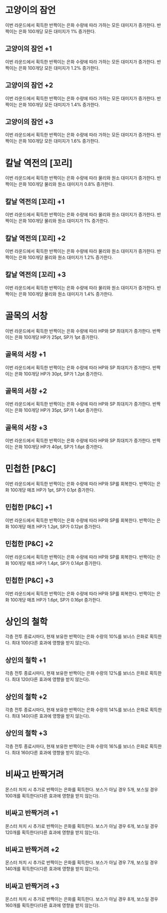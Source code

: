 # 고양이의 잠언

이번 라운드에서 획득한 반짝이는 은화 수량에 따라 가하는 모든 대미지가 증가한다. 반짝이는 은화 100개당 모든 대미지가 1% 증가한다.

## 고양이의 잠언 +1

이번 라운드에서 획득한 반짝이는 은화 수량에 따라 가하는 모든 대미지가 증가한다. 반짝이는 은화 100개당 모든 대미지가 1.2% 증가한다.

## 고양이의 잠언 +2

이번 라운드에서 획득한 반짝이는 은화 수량에 따라 가하는 모든 대미지가 증가한다. 반짝이는 은화 100개당 모든 대미지가 1.4% 증가한다.

## 고양이의 잠언 +3

이번 라운드에서 획득한 반짝이는 은화 수량에 따라 가하는 모든 대미지가 증가한다. 반짝이는 은화 100개당 모든 대미지가 1.6% 증가한다.

# 칼날 역전의 [꼬리]

이번 라운드에서 획득한 반짝이는 은화 수량에 따라 물리와 원소 대미지가 증가한다. 반짝이는 은화 100개당 물리와 원소 대미지가 0.8% 증가한다.

## 칼날 역전의 [꼬리] +1

이번 라운드에서 획득한 반짝이는 은화 수량에 따라 물리와 원소 대미지가 증가한다. 반짝이는 은화 100개당 물리와 원소 대미지가 1% 증가한다.

## 칼날 역전의 [꼬리] +2

이번 라운드에서 획득한 반짝이는 은화 수량에 따라 물리와 원소 대미지가 증가한다. 반짝이는 은화 100개당 물리와 원소 대미지가 1.2% 증가한다.

## 칼날 역전의 [꼬리] +3

이번 라운드에서 획득한 반짝이는 은화 수량에 따라 물리와 원소 대미지가 증가한다. 반짝이는 은화 100개당 물리와 원소 대미지가 1.4% 증가한다.

# 골목의 서창

이번 라운드에서 획득한 반짝이는 은화 수량에 따라 HP와 SP 최대치가 증가한다. 반짝이는 은화 100개당 HP가 25pt, SP가 1pt 증가한다.

## 골목의 서창 +1

이번 라운드에서 획득한 반짝이는 은화 수량에 따라 HP와 SP 최대치가 증가한다. 반짝이는 은화 100개당 HP가 30pt, SP가 1.2pt 증가한다.

## 골목의 서창 +2

이번 라운드에서 획득한 반짝이는 은화 수량에 따라 HP와 SP 최대치가 증가한다. 반짝이는 은화 100개당 HP가 35pt, SP가 1.4pt 증가한다.

## 골목의 서창 +3

이번 라운드에서 획득한 반짝이는 은화 수량에 따라 HP와 SP 최대치가 증가한다. 반짝이는 은화 100개당 HP가 40pt, SP가 1.6pt 증가한다.

# 민첩한 [P&C]

이번 라운드에서 획득한 반짝이는 은화 수량에 따라 HP와 SP를 회복한다. 반짝이는 은화 100개당 매초 HP가 1pt, SP가 0.1pt 증가한다.

## 민첩한 [P&C] +1

이번 라운드에서 획득한 반짝이는 은화 수량에 따라 HP와 SP를 회복한다. 반짝이는 은화 100개당 매초 HP가 1.2pt, SP가 0.12pt 증가한다.

## 민첩한 [P&C] +2

이번 라운드에서 획득한 반짝이는 은화 수량에 따라 HP와 SP를 회복한다. 반짝이는 은화 100개당 매초 HP가 1.4pt, SP가 0.14pt 증가한다.

## 민첩한 [P&C] +3

이번 라운드에서 획득한 반짝이는 은화 수량에 따라 HP와 SP를 회복한다. 반짝이는 은화 100개당 매초 HP가 1.6pt, SP가 0.16pt 증가한다.

# 상인의 철학

각층 전투 종료시마다, 현재 보유한 반짝이는 은화 수량의 10%를 보너스 은화로 획득한다. 최대 100(다른 효과에 영향을 받지 않는다).

## 상인의 철학 +1

각층 전투 종료시마다, 현재 보유한 반짝이는 은화 수량의 12%를 보너스 은화로 획득한다. 최대 120(다른 효과에 영향을 받지 않는다).

## 상인의 철학 +2

각층 전투 종료시마다, 현재 보유한 반짝이는 은화 수량의 14%를 보너스 은화로 획득한다. 최대 140(다른 효과에 영향을 받지 않는다).

## 상인의 철학 +3

각층 전투 종료시마다, 현재 보유한 반짝이는 은화 수량의 16%를 보너스 은화로 획득한다. 최대 160(다른 효과에 영향을 받지 않는다).

# 비싸고 반짝거려

몬스터 처치 시 추가로 반짝이는 은화를 획득한다. 보스가 아닐 경우 5개, 보스일 경우 100개를 획득한다(다른 효과에 영향을 받지 않는다).

## 비싸고 반짝거려 +1

몬스터 처치 시 추가로 반짝이는 은화를 획득한다. 보스가 아닐 경우 6개, 보스일 경우 120개를 획득한다(다른 효과에 영향을 받지 않는다).

## 비싸고 반짝거려 +2

몬스터 처치 시 추가로 반짝이는 은화를 획득한다. 보스가 아닐 경우 7개, 보스일 경우 140개를 획득한다(다른 효과에 영향을 받지 않는다).

## 비싸고 반짝거려 +3

몬스터 처치 시 추가로 반짝이는 은화를 획득한다. 보스가 아닐 경우 8개, 보스일 경우 160개를 획득한다(다른 효과에 영향을 받지 않는다).
